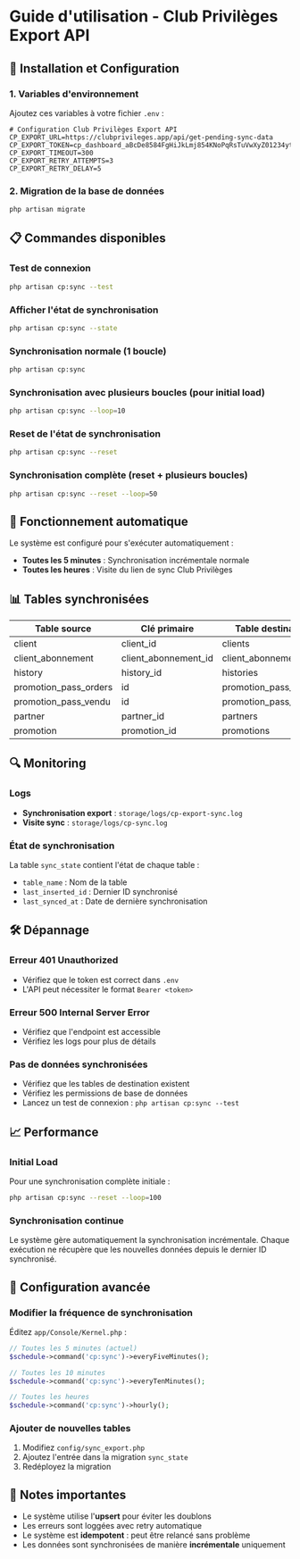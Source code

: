 # Guide d'utilisation - Club Privilèges Export API

## 🚀 Installation et Configuration

### 1. Variables d'environnement

Ajoutez ces variables à votre fichier `.env` :

```env
# Configuration Club Privilèges Export API
CP_EXPORT_URL=https://clubprivileges.app/api/get-pending-sync-data
CP_EXPORT_TOKEN=cp_dashboard_aBcDe8584FgHiJkLmj854KNoPqRsTuVwXyZ01234ythrdGHjs56789
CP_EXPORT_TIMEOUT=300
CP_EXPORT_RETRY_ATTEMPTS=3
CP_EXPORT_RETRY_DELAY=5
```

### 2. Migration de la base de données

```bash
php artisan migrate
```

## 📋 Commandes disponibles

### Test de connexion
```bash
php artisan cp:sync --test
```

### Afficher l'état de synchronisation
```bash
php artisan cp:sync --state
```

### Synchronisation normale (1 boucle)
```bash
php artisan cp:sync
```

### Synchronisation avec plusieurs boucles (pour initial load)
```bash
php artisan cp:sync --loop=10
```

### Reset de l'état de synchronisation
```bash
php artisan cp:sync --reset
```

### Synchronisation complète (reset + plusieurs boucles)
```bash
php artisan cp:sync --reset --loop=50
```

## 🔄 Fonctionnement automatique

Le système est configuré pour s'exécuter automatiquement :

- **Toutes les 5 minutes** : Synchronisation incrémentale normale
- **Toutes les heures** : Visite du lien de sync Club Privilèges

## 📊 Tables synchronisées

| Table source | Clé primaire | Table destination |
|--------------|--------------|-------------------|
| client | client_id | clients |
| client_abonnement | client_abonnement_id | client_abonnements |
| history | history_id | histories |
| promotion_pass_orders | id | promotion_pass_orders |
| promotion_pass_vendu | id | promotion_pass_vendus |
| partner | partner_id | partners |
| promotion | promotion_id | promotions |

## 🔍 Monitoring

### Logs
- **Synchronisation export** : `storage/logs/cp-export-sync.log`
- **Visite sync** : `storage/logs/cp-sync.log`

### État de synchronisation
La table `sync_state` contient l'état de chaque table :
- `table_name` : Nom de la table
- `last_inserted_id` : Dernier ID synchronisé
- `last_synced_at` : Date de dernière synchronisation

## 🛠️ Dépannage

### Erreur 401 Unauthorized
- Vérifiez que le token est correct dans `.env`
- L'API peut nécessiter le format `Bearer <token>`

### Erreur 500 Internal Server Error
- Vérifiez que l'endpoint est accessible
- Vérifiez les logs pour plus de détails

### Pas de données synchronisées
- Vérifiez que les tables de destination existent
- Vérifiez les permissions de base de données
- Lancez un test de connexion : `php artisan cp:sync --test`

## 📈 Performance

### Initial Load
Pour une synchronisation complète initiale :
```bash
php artisan cp:sync --reset --loop=100
```

### Synchronisation continue
Le système gère automatiquement la synchronisation incrémentale. Chaque exécution ne récupère que les nouvelles données depuis le dernier ID synchronisé.

## 🔧 Configuration avancée

### Modifier la fréquence de synchronisation
Éditez `app/Console/Kernel.php` :
```php
// Toutes les 5 minutes (actuel)
$schedule->command('cp:sync')->everyFiveMinutes();

// Toutes les 10 minutes
$schedule->command('cp:sync')->everyTenMinutes();

// Toutes les heures
$schedule->command('cp:sync')->hourly();
```

### Ajouter de nouvelles tables
1. Modifiez `config/sync_export.php`
2. Ajoutez l'entrée dans la migration `sync_state`
3. Redéployez la migration

## 📝 Notes importantes

- Le système utilise l'**upsert** pour éviter les doublons
- Les erreurs sont loggées avec retry automatique
- Le système est **idempotent** : peut être relancé sans problème
- Les données sont synchronisées de manière **incrémentale** uniquement
